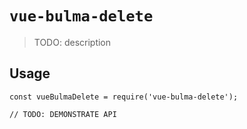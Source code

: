 # `vue-bulma-delete`

> TODO: description

## Usage

```
const vueBulmaDelete = require('vue-bulma-delete');

// TODO: DEMONSTRATE API
```
